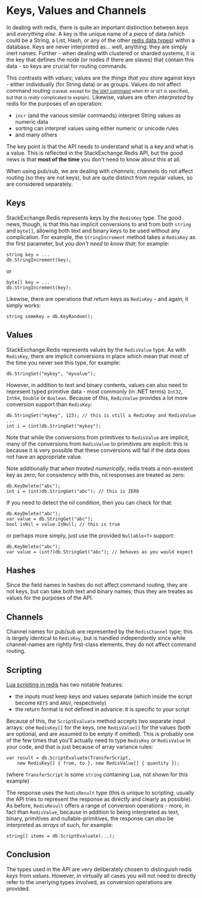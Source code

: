 ﻿Keys, Values and Channels
===

In dealing with redis, there is quite an important distinction between *keys* and *everything else*. A key is the unique name of a piece of data (which could be a String, a List, Hash, or any of the other [redis data types](http://redis.io/topics/data-types)) within a database. Keys are never interpreted as... well, anything: they are simply inert names. Further - when dealing with clustered or sharded systems, it is the key that defines the node (or nodes if there are slaves) that contain this data - so keys are crucial for routing commands.

This contrasts with *values*; values are the *things that you store* against keys - either individually (for String data) or as groups. Values do not affect command routing <small>(caveat: except for [the `SORT` command](http://redis.io/commands/sort) when `BY` or `GET` is specified, but that is *really* complicated to explain)</small>. Likewise, values are often *interpreted* by redis for the purposes of an operation:

- `incr` (and the various similar commands) interpret String values as numeric data
- sorting can interpret values using either numeric or unicode rules
- and many others

The key point is that the API needs to understand what is a key and what is a value. This is reflected in the StackExchange.Redis API, but the good news is that **most of the time** you don't need to know about this at all.

When using pub/sub, we are dealing with *channels*; channels do not affect routing (so they are not keys), but are quite distinct from regular values, so are considered separately.

Keys
---

StackExchange.Redis represents keys by the `RedisKey` type. The good news, though, is that this has implicit conversions to and from both `string` and `byte[]`, allowing both text and binary keys to be used without any complication. For example, the `StringIncrement` method takes a `RedisKey` as the first parameter, but *you don't need to know that*; for example:

    string key = ...
    db.StringIncrement(key);

or

    byte[] key = ...
    db.StringIncrement(key);

Likewise, there are operations that *return* keys as `RedisKey` - and again, it simply works:

    string someKey = db.KeyRandom();

Values
---

StackExchange.Redis represents values by the `RedisValue` type. As with `RedisKey`, there are implicit conversions in place which mean that most of the time you never see this type, for example:

    db.StringSet("mykey", "myvalue");

However, in addition to text and binary contents, values can also need to represent typed primitive data - most commonly (in .NET terms) `Int32`, `Int64`, `Double` or `Boolean`. Because of this, `RedisValue` provides a lot more conversion support than `RedisKey`:

    db.StringSet("mykey", 123); // this is still a RedisKey and RedisValue
    ...
    int i = (int)db.StringGet("mykey");

Note that while the conversions from primitives to `RedisValue` are implicit, many of the conversions from `RedisValue` to primitives are explicit: this is because it is very possible that these conversions will fail if the data does not have an appropriate value.

Note additionally that *when treated numerically*, redis treats a non-existent key as zero; for consistency with this, nil responses are treated as zero:

    db.KeyDelete("abc");
    int i = (int)db.StringGet("abc"); // this is ZERO

If you need to detect the nil condition, then you can check for that:

    db.KeyDelete("abc");
    var value = db.StringGet("abc");
    bool isNil = value.IsNull; // this is true

or perhaps more simply, just use the provided `Nullable<T>` support:

    db.KeyDelete("abc");
    var value = (int?)db.StringGet("abc"); // behaves as you would expect

Hashes
---

Since the field names in hashes do not affect command routing, they are not keys, but can take both text and binary names; thus they are treates as values for the purposes of the API.

Channels
---

Channel names for pub/sub are represented by the `RedisChannel` type; this is largely identical to `RedisKey`, but is handled independently since while channel-names are rightly first-class elements, they do not affect command routing.

Scripting
---

[Lua scripting in redis](http://redis.io/commands/EVAL) has two notable features:

- the inputs must keep keys and values separate (which inside the script become `KEYS` and `ARGV`, respectively)
- the return format is not defined in advance: it is specific to your script

Because of this, the `ScriptEvaluate` method accepts two separate input arrays: one `RedisKey[]` for the keys, one `RedisValue[]` for the values (both are optional, and are assumed to be empty if omitted). This is probably one of the few times that you'll actually need to type `RedisKey` or `RedisValue` in your code, and that is just because of array variance rules:

    var result = db.ScriptEvaluate(TransferScript,
        new RedisKey[] { from, to }, new RedisValue[] { quantity });

(where `TransferScript` is some `string` containing Lua, not shown for this example)

The response uses the `RedisResult` type (this is unique to scripting; usually the API tries to represent the response as directly and clearly as possible). As before, `RedisResult` offers a range of conversion operations - more, in fact than `RedisValue`, because in addition to being interpreted as text, binary, primitives and nullable-primitives, the response can *also* be interpreted as *arrays* of such, for example:

    string[] items = db.ScriptEvaluate(...);

Conclusion
---

The types used in the API are very deliberately chosen to distinguish redis *keys* from *values*. However, in virtually all cases you will not need to directly refer to the unerlying types involved, as conversion operations are provided.
